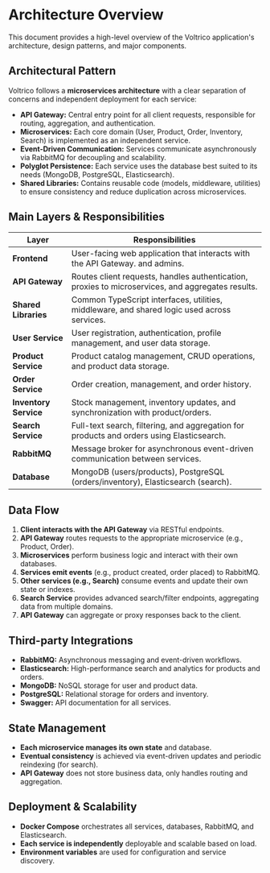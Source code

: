 # Architecture Overview

This document provides a high-level overview of the Voltrico application's architecture, design patterns, and major components.


## Architectural Pattern

Voltrico follows a **microservices architecture** with a clear separation of concerns and independent deployment for each service:

- **API Gateway:** Central entry point for all client requests, responsible for routing, aggregation, and authentication.
- **Microservices:** Each core domain (User, Product, Order, Inventory, Search) is implemented as an independent service.
- **Event-Driven Communication:** Services communicate asynchronously via RabbitMQ for decoupling and scalability.
- **Polyglot Persistence:** Each service uses the database best suited to its needs (MongoDB, PostgreSQL, Elasticsearch).
- **Shared Libraries:** Contains reusable code (models, middleware, utilities) to ensure consistency and reduce duplication across microservices.


## Main Layers & Responsibilities

| Layer                 | Responsibilities                                                                                  |
|-----------------------|---------------------------------------------------------------------------------------------------|
| **Frontend**          | User-facing web application that interacts with the API Gateway. and admins.                      |
| **API Gateway**       | Routes client requests, handles authentication, proxies to microservices, and aggregates results. |
| **Shared Libraries**  | Common TypeScript interfaces, utilities, middleware, and shared logic used across services.       |
| **User Service**      | User registration, authentication, profile management, and user data storage.                     |
| **Product Service**   | Product catalog management, CRUD operations, and product data storage.                            |
| **Order Service**     | Order creation, management, and order history.                                                    |
| **Inventory Service** | Stock management, inventory updates, and synchronization with product/orders.                     |
| **Search Service**    | Full-text search, filtering, and aggregation for products and orders using Elasticsearch.         |
| **RabbitMQ**          | Message broker for asynchronous event-driven communication between services.                      |
| **Database**          | MongoDB (users/products), PostgreSQL (orders/inventory), Elasticsearch (search).                  |

## Data Flow

1. **Client interacts with the API Gateway** via RESTful endpoints.
2. **API Gateway** routes requests to the appropriate microservice (e.g., Product, Order).
3. **Microservices** perform business logic and interact with their own databases.
4. **Services emit events** (e.g., product created, order placed) to RabbitMQ.
5. **Other services (e.g., Search)** consume events and update their own state or indexes.
6. **Search Service** provides advanced search/filter endpoints, aggregating data from multiple domains.
7. **API Gateway** can aggregate or proxy responses back to the client.

## Third-party Integrations

- **RabbitMQ:** Asynchronous messaging and event-driven workflows.
- **Elasticsearch:** High-performance search and analytics for products and orders.
- **MongoDB:** NoSQL storage for user and product data.
- **PostgreSQL:** Relational storage for orders and inventory.
- **Swagger:** API documentation for all services.

## State Management

- **Each microservice manages its own state** and database.
- **Eventual consistency** is achieved via event-driven updates and periodic reindexing (for search).
- **API Gateway** does not store business data, only handles routing and aggregation.

## Deployment & Scalability
- **Docker Compose** orchestrates all services, databases, RabbitMQ, and Elasticsearch.
- **Each service is independently** deployable and scalable based on load.
- **Environment variables** are used for configuration and service discovery.